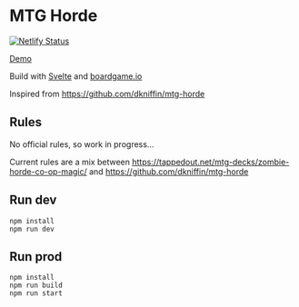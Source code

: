 # MTG Horde

[![Netlify Status](https://api.netlify.com/api/v1/badges/c6818713-2f34-43d2-8261-c57a9268cea5/deploy-status)](https://app.netlify.com/sites/mtg-horde/deploys)

[Demo](https://mtg-horde.netlify.app/)

Build with [Svelte](https://github.com/sveltejs/svelte) and [boardgame.io](https://github.com/boardgameio/boardgame.io)

Inspired from https://github.com/dkniffin/mtg-horde

## Rules

No official rules, so work in progress...

Current rules are a mix between https://tappedout.net/mtg-decks/zombie-horde-co-op-magic/ and https://github.com/dkniffin/mtg-horde

## Run dev

    npm install
    npm run dev

## Run prod

    npm install
    npm run build
    npm run start
